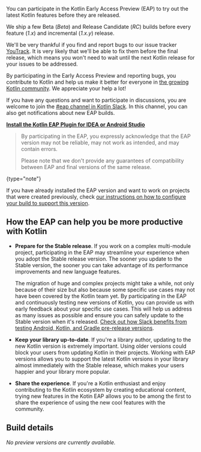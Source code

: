 [//]: # (title: 参与 Kotlin 早期访问计划)

You can participate in the Kotlin Early Access Preview (EAP) to try out the latest Kotlin features before they are released.

We ship a few Beta (_Beta_) and Release Candidate (_RC_) builds before every feature (_1.x_) and incremental (_1.x.y_) release. 

We'll be very thankful if you find and report bugs to our issue tracker [YouTrack](https://kotl.in/issue). 
It is very likely that we'll be able to fix them before the final release, which means you won't need to wait until the next Kotlin release for your issues to be addressed. 

By participating in the Early Access Preview and reporting bugs, you contribute to Kotlin and help us make it better 
for everyone in [the growing Kotlin community](https://kotlinlang.org/community/). We appreciate your help a lot! 

If you have any questions and want to participate in discussions, you are welcome to join the [#eap channel in Kotlin Slack](https://app.slack.com/client/T09229ZC6/C0KLZSCHF). 
In this channel, you can also get notifications about new EAP builds.

**[Install the Kotlin EAP Plugin for IDEA or Android Studio](install-eap-plugin.md)**

> By participating in the EAP, you expressly acknowledge that the EAP version may not be reliable, may not work as intended, and may contain errors.
>
> Please note that we don't provide any guarantees of compatibility between EAP and final versions of the same release. 
>
{type="note"}

If you have already installed the EAP version and want to work on projects that were created previously, 
check [our instructions on how to configure your build to support this version](configure-build-for-eap.md). 

## How the EAP can help you be more productive with Kotlin

* **Prepare for the Stable release**. If you work on a complex multi-module project, participating in the EAP may streamline your experience when you adopt the Stable release version. The sooner you update to the Stable version, the sooner you can take advantage of its performance improvements and new language features. 

  The migration of huge and complex projects might take a while, not only because of their size but also because some specific use cases may not have been covered by the Kotlin team yet. By participating in the EAP and continuously testing new versions of Kotlin, you can provide us with early feedback about your specific use cases. This will help us address as many issues as possible and ensure you can safely update to the Stable version when it's released. [Check out how Slack benefits from testing Android, Kotlin, and Gradle pre-release versions](https://slack.engineering/shadow-jobs/).
* **Keep your library up-to-date**. If you're a library author, updating to the new Kotlin version is extremely important. Using older versions could block your users from updating Kotlin in their projects. Working with EAP versions allows you to support the latest Kotlin versions in your library almost immediately with the Stable release, which makes your users happier and your library more popular.
* **Share the experience**. If you're a Kotlin enthusiast and enjoy contributing to the Kotlin ecosystem by creating educational content, trying new features in the Kotin EAP allows you to be among the first to share the experience of using the new cool features with the community.

## Build details

_No preview versions are currently available._
